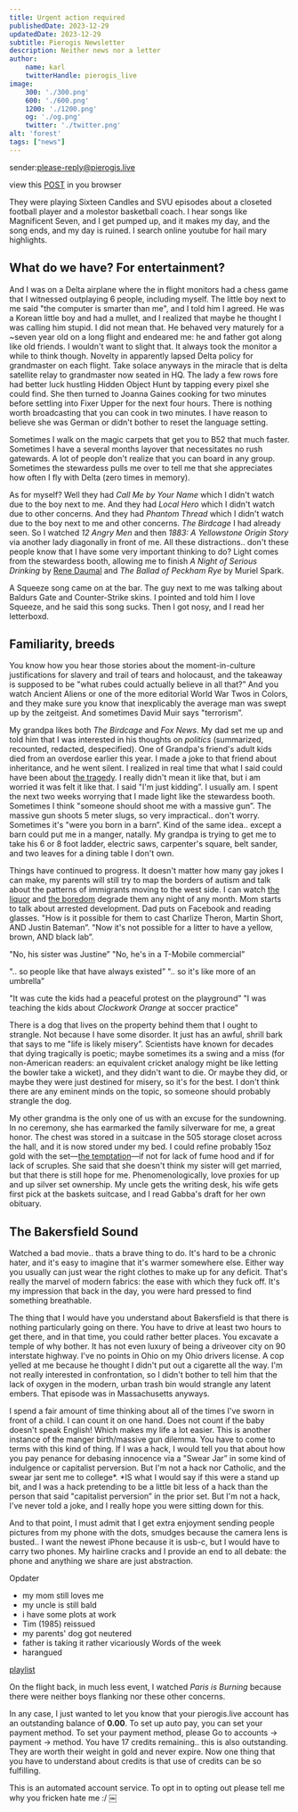 ```yaml
---
title: Urgent action required
publishedDate: 2023-12-29
updatedDate: 2023-12-29
subtitle: Pierogis Newsletter
description: Neither news nor a letter
author:
    name: karl
    twitterHandle: pierogis_live
image:
    300: './300.png'
    600: './600.png'
    1200: './1200.png'
    og: './og.png'
    twitter: './twitter.png'
alt: 'forest'
tags: ["news"]
---
```


sender:please-reply@pierogis.live

view this [POST]() in you browser

They were playing Sixteen Candles and SVU episodes about a closeted football player and a molestor basketball coach. I hear songs like Magnificent Seven, and I get pumped up, and it makes my day, and the song ends, and my day is ruined. I search online youtube for hail mary highlights.

## What do we have? For entertainment?

And I was on a Delta airplane where the in flight monitors had a chess game that I witnessed outplaying 6 people, including myself. The little boy next to me said "the computer is smarter than me", and I told him I agreed. He was a Korean little boy and had a mullet, and I realized that maybe he thought I was calling him stupid. I did not mean that. He behaved very maturely for a ~seven year old on a long flight and endeared me: he and father got along like old friends. I wouldn't want to slight that. It always took the monitor a while to think though. Novelty in apparently lapsed Delta policy for grandmaster on each flight. Take solace anyways in the miracle that is delta satellite relay to grandmaster now seated in HQ. The lady a few rows fore had better luck hustling Hidden Object Hunt by tapping every pixel she could find. She then turned to Joanna Gaines cooking for two minutes before settling into Fixer Upper for the next four hours. There is nothing worth broadcasting that you can cook in two minutes. I have reason to believe she was German or didn't bother to reset the language setting.

Sometimes I walk on the magic carpets that get you to B52 that much faster. Sometimes I have a several months layover that necessitates no rush gatewards. A lot of people don't realize that you can board in any group. Sometimes the stewardess pulls me over to tell me that she appreciates how often I fly with Delta (zero times in memory).

As for myself? Well they had *Call Me by Your Name* which I didn't watch due to the boy next to me. And they had *Local Hero* which I didn't watch due to other concerns. And they had *Phantom Thread* which I didn't watch due to the boy next to me and other concerns. *The Birdcage* I had already seen. So I watched *12 Angry Men* and then *1883: A Yellowstone Origin Story* via another lady diagonally in front of me. All these distractions.. don't these people know that I have some very important thinking to do? Light comes from the stewardess booth, allowing me to finish *A Night of Serious Drinking* by [Rene Daumal](https://www.marionettes.cz/en-USD/detail/1283-rene-daumal-haed-3Dmodel-marionette) and *The Ballad of Peckham Rye* by Muriel Spark.

A Squeeze song came on at the bar. The guy next to me was talking about Baldurs Gate and Counter-Strike skins. I pointed and told him I love Squeeze, and he said this song sucks. Then I got nosy, and I read her letterboxd.

## Familiarity, breeds

You know how you hear those stories about the moment-in-culture justifications for slavery and trail of tears and holocaust, and the takeaway is supposed to be "what rubes could actually believe in all that?” And you watch Ancient Aliens or one of the more editorial World War Twos in Colors, and they make sure you know that inexplicably the average man was swept up by the zeitgeist. And sometimes David Muir says "terrorism”.

My grandpa likes both *The Birdcage* and *Fox News*. My dad set me up and told him that I was interested in his thoughts on *politics* (summarized, recounted, redacted, despecified). One of Grandpa's friend's adult kids died from an overdose earlier this year. I made a joke to that friend about inheritance, and he went silent. I realized in real time that what I said could have been about <u>the tragedy</u>. I really didn't mean it like that, but i am worried it was felt it like that. I said "I'm just kidding”. I usually am. I spent the next two weeks worrying that I made light like the stewardess booth. Sometimes I think "someone should shoot me with a massive gun”. The massive gun shoots 5 meter slugs, so very impractical.. don't worry. Sometimes it's "were you born in a barn”. Kind of the same idea.. except a barn could put me in a manger, natally. My grandpa is trying to get me to take his 6 or 8 foot ladder, electric saws, carpenter's square, belt sander, and two leaves for a dining table I don't own.

Things have continued to progress. It doesn't matter how many gay jokes I can make, my parents will still try to map the borders of autism and talk about the patterns of immigrants moving to the west side. I can watch <u>the liquor</u> and <u>the boredom</u> degrade them any night of any month. Mom starts to talk about arrested development. Dad puts on Facebook and reading glasses.
"How is it possible for them to cast Charlize Theron, Martin Short, AND Justin Bateman”.
"Now it's not possible for a litter to have a yellow, brown, AND black lab”.

"No, his sister was Justine”
"No, he's in a T-Mobile commercial”

".. so people like that have always existed”
".. so it's like more of an umbrella”

"It was cute the kids had a peaceful protest on the playground”
"I was teaching the kids about *Clockwork Orange* at soccer practice”

There is a dog that lives on the property behind them that I ought to strangle. Not because I have some disorder. It just has an awful, shrill bark that says to me "life is likely misery”. Scientists have known for decades that dying tragically is poetic; maybe sometimes its a swing and a miss (for non-American readers: an equivalent cricket analogy might be like letting the bowler take a wicket), and they didn't want to die. Or maybe they did, or maybe they were just destined for misery, so it's for the best. I don't think there are any eminent minds on the topic, so someone should probably strangle the dog.

My other grandma is the only one of us with an excuse for the sundowning. In no ceremony, she has earmarked the family silverware for me, a great honor. The chest was stored in a suitcase in the 505 storage closet across the hall, and it is now stored under my bed. I could refine probably 15oz gold with the set—<u>the temptation</u>—if not for lack of fume hood and if for lack of scruples. She said that she doesn't think my sister will get married, but that there is still hope for me. Phenomenologically, love proxies for up and up silver set ownership. My uncle gets the writing desk, his wife gets first pick at the baskets suitcase, and I read Gabba's draft for her own obituary.

## The Bakersfield Sound

Watched a bad movie.. thats a brave thing to do. It's hard to be a chronic hater, and it's easy to imagine that it's warmer somewhere else. Either way you usually can just wear the right clothes to make up for any deficit. That's really the marvel of modern fabrics: the ease with which they fuck off. It's my impression that back in the day, you were hard pressed to find something breathable.

The thing that I would have you understand about Bakersfield is that there is nothing particularly going on there. You have to drive at least two hours to get there, and in that time, you could rather better places. You excavate a temple of why bother. It has not even luxury of being a driveover city on 90 interstate highway. I've no points in Ohio on my Ohio drivers license. A cop yelled at me because he thought I didn't put out a cigarette all the way. I'm not really interested in confrontation, so I didn't bother to tell him that the lack of oxygen in the modern, urban trash bin would strangle any latent embers. That episode was in Massachusetts anyways.

I spend a fair amount of time thinking about all of the times I've sworn in front of a child. I can count it on one hand. Does not count if the baby doesn't speak English! Which makes my life a lot easier. This is another instance of the manger birth/massive gun dilemma. You have to come to terms with this kind of thing. If I was a hack, I would tell you that about how you pay penance for debasing innocence via a "Swear Jar” in some kind of indulgence or capitalist perversion. But I'm not a hack nor Catholic, and the swear jar sent me to college*. *IS what I would say if this were a stand up bit, and I was a hack pretending to be a little bit less of a hack than the person that said "capitalist perversion” in the prior set. But I'm not a hack, I've never told a joke, and I really hope you were sitting down for this.

And to that point, I must admit that I get extra enjoyment sending people pictures from my phone with the dots, smudges because the camera lens is busted.. I want the newest iPhone because it is usb-c, but I would have to carry two phones. My hairline cracks and I provide an end to all debate: the phone and anything we share are just abstraction.

Opdater
- my mom still loves me
- my uncle is still bald
- i have some plots at work 
- Tim (1985) reissued
- my parents' dog got neutered
- father is taking it rather vicariously
Words of the week
- harangued

[playlist](https://open.spotify.com/playlist/6uzO26FjuA8jdJHmEZ2F4k?si=7f1aab1562d14260&pt=6dc72df40b120cffb2e5b3140881ea2e)

On the flight back, in much less event, I watched *Paris is Burning* because there were neither boys flanking nor these other concerns.

In any case, I just wanted to let you know that your pierogis.live account has an outstanding balance of <b>0.00</b>. To set up auto pay, you can set your payment method. To set your payment method, please Go to accounts -> payment -> method. You have 17 credits remaining.. this is also outstanding. They are worth their weight in gold and never expire. Now one thing that you have to understand about credits is that use of credits can be so fulfilling.

This is an automated account service. To opt in to opting out please tell me why you fricken hate me :/
￼
